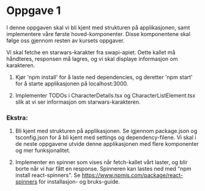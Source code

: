 # Oppgave 1
I denne oppgaven skal vi bli kjent med strukturen på applikasjonen, samt implementere våre første hoved-komponenter. Disse komponentene skal følge oss gjennom resten av kursets oppgaver.

Vi skal fetche en starwars-karakter fra swapi-apiet. Dette kallet må håndteres, responsen må lagres, og vi skal displaye informasjon om karakteren.

1. Kjør 'npm install' for å laste ned dependencies, og deretter 'npm start' for å starte applikasjonen på localhost:3000.

2. Implementer TODOs i CharacterDetails.tsx og CharacterListElement.tsx slik at vi ser informasjon om starwars-karakteren. 

### Ekstra:
1. Bli kjent med strukturen på applikasjonen. Se igjennom package.json og tsconfig.json for å bli kjent med settings og dependency-filene. Vi skal i de neste oppgavene utvide denne applikasjonen med flere komponenter og mer funksjonalitet.

2. Implementer en spinner som vises når fetch-kallet vårt laster, og blir borte når vi har fått en response. Spinneren kan lastes ned med "npm install react-spinners". Se https://www.npmjs.com/package/react-spinners for installasjon- og bruks-guide.